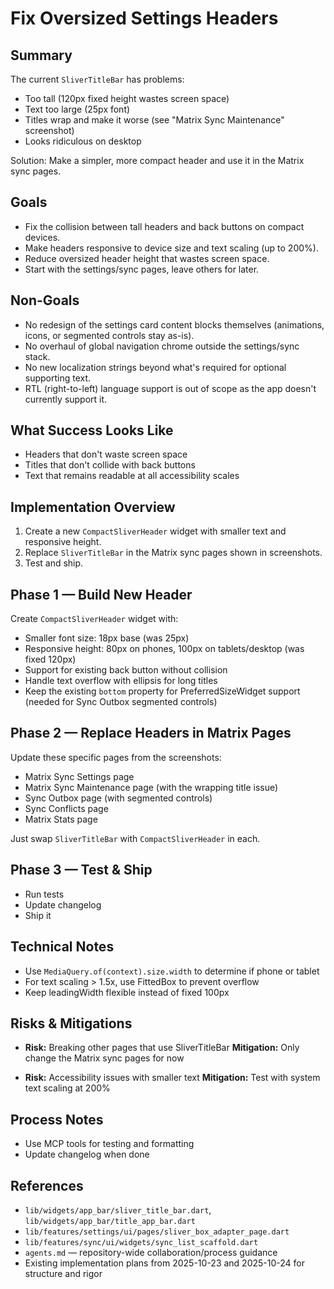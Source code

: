 # Fix Oversized Settings Headers

## Summary

The current `SliverTitleBar` has problems:
- Too tall (120px fixed height wastes screen space)
- Text too large (25px font)
- Titles wrap and make it worse (see "Matrix Sync Maintenance" screenshot)
- Looks ridiculous on desktop

Solution: Make a simpler, more compact header and use it in the Matrix sync pages.

## Goals

- Fix the collision between tall headers and back buttons on compact devices.
- Make headers responsive to device size and text scaling (up to 200%).
- Reduce oversized header height that wastes screen space.
- Start with the settings/sync pages, leave others for later.

## Non-Goals

- No redesign of the settings card content blocks themselves (animations, icons, or segmented
  controls stay as-is).
- No overhaul of global navigation chrome outside the settings/sync stack.
- No new localization strings beyond what's required for optional supporting text.
- RTL (right-to-left) language support is out of scope as the app doesn't currently support it.


## What Success Looks Like

- Headers that don't waste screen space
- Titles that don't collide with back buttons
- Text that remains readable at all accessibility scales

## Implementation Overview

1. Create a new `CompactSliverHeader` widget with smaller text and responsive height.
2. Replace `SliverTitleBar` in the Matrix sync pages shown in screenshots.
3. Test and ship.

## Phase 1 — Build New Header

Create `CompactSliverHeader` widget with:
- Smaller font size: 18px base (was 25px)
- Responsive height: 80px on phones, 100px on tablets/desktop (was fixed 120px)
- Support for existing back button without collision
- Handle text overflow with ellipsis for long titles
- Keep the existing `bottom` property for PreferredSizeWidget support (needed for Sync Outbox segmented controls)

## Phase 2 — Replace Headers in Matrix Pages

Update these specific pages from the screenshots:
- Matrix Sync Settings page
- Matrix Sync Maintenance page (with the wrapping title issue)
- Sync Outbox page (with segmented controls)
- Sync Conflicts page
- Matrix Stats page

Just swap `SliverTitleBar` with `CompactSliverHeader` in each.

## Phase 3 — Test & Ship

- Run tests
- Update changelog
- Ship it

## Technical Notes

- Use `MediaQuery.of(context).size.width` to determine if phone or tablet
- For text scaling > 1.5x, use FittedBox to prevent overflow
- Keep leadingWidth flexible instead of fixed 100px

## Risks & Mitigations

- **Risk:** Breaking other pages that use SliverTitleBar
  **Mitigation:** Only change the Matrix sync pages for now

- **Risk:** Accessibility issues with smaller text
  **Mitigation:** Test with system text scaling at 200%

## Process Notes

- Use MCP tools for testing and formatting
- Update changelog when done

## References

- `lib/widgets/app_bar/sliver_title_bar.dart`, `lib/widgets/app_bar/title_app_bar.dart`
- `lib/features/settings/ui/pages/sliver_box_adapter_page.dart`
- `lib/features/sync/ui/widgets/sync_list_scaffold.dart`
- `agents.md` — repository-wide collaboration/process guidance
- Existing implementation plans from 2025-10-23 and 2025-10-24 for structure and rigor
